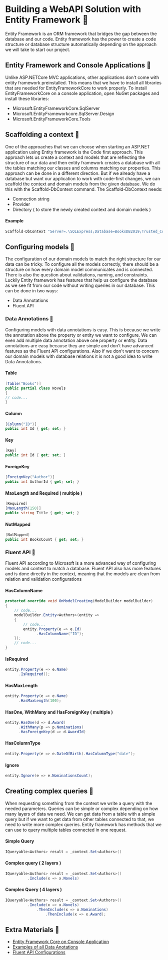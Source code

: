 # Building a WebAPI Solution with Entity Framework 🥐
Entity Framework is an ORM framework that bridges the gap between the database and our code. Entity framework has the power to create a code structure or database structure automatically depending on the approach we will take to start our project. 
## Entity Framework and Console Applications 🔸
Unlike ASP.NETCore MVC applications, other applications don't come with entity framework preinstalled. This means that we have to install all libraries that are needed for EntityFrameworkCore to work properly. To install EntityFrameworkCore on a console application, open NuGet packages and install these libraries:
* Microsoft.EntityFrameworkCore.SqlServer
* Microsoft.EntityFrameworkcore.SqlServer.Design
* Microsoft.EntityFrameworkCore.Tools

## Scaffolding a context 🔸
One of the approaches that we can choose when starting an ASP.NET application using Entity framework is the Code first approach. This approach lets us create a context and models that are reflecting the structure of our data and then entity framework creates a database with all the tables matching our classes and columns matching our properties. This approach can be done in a different direction. But if we already have a database but want our application to work with code-first changes, we can scaffold the context and domain models from the given database. We do this with the Scaffold-DbContext command. The Scaffold-DbContext needs:
* Connection string
* Provider
* Directory ( to store the newly created context and domain models )

#### Example
```csharp aspnet
Scaffold-DbContext "Server=.\SQLExpress;Database=BooksDB2019;Trusted_Connection=True;" Microsoft.EntityFrameworkCore.SqlServer -OutputDir Domain
```
## Configuring models 🔸
The configuration of our domain models to match the right structure for our data can be tricky. To configure all the models correctly, there should be a structure on how every domain model communicates and is connected. There is also the question about validations, naming, and constraints. Luckily Entity framework has features that help us configure the database as we see fit from our code without writing queries in our database. This can be done in two ways:
* Data Annotations
* Fluent API 
### Data Annotations 🔽
Configuring models with data annotations is easy. This is because we write the annotation above the property or entity we want to configure. We can even add multiple data annotation above one property or entity. Data annotations are easy because they are simple and don't have advanced features as the Fluent API configurations. Also if we don't want to concern our domain models with database relations it is not a good idea to write Data Annotations. 
#### Table
```csharp
[Table("Books")]
public partial class Novels
{
// code...
}
```
#### Column
```csharp
[Column("ID")]
public int Id { get; set; }
```
#### Key
```csharp
[Key]
public int Id { get; set; }	
```
#### ForeignKey
```csharp
[ForeignKey("Author")]
public int AuthorId { get; set; }
```
#### MaxLength and Required ( multiple )
```csharp
[Required]
[MaxLength(150)]
public string Title { get; set; }
```
#### NotMapped 
```csharp
[NotMapped]
public int BooksCount { get; set; }
```
### Fluent API 🔽
Fluent API according to Microsoft is a more advanced way of configuring models and context to match a database. Fluent API also has more features and is done directly in the context, meaning that the models are clean from relation and validation configurations
#### HasColumnName
```csharp
protected override void OnModelCreating(ModelBuilder modelBuilder)
{
	// code...
    modelBuilder.Entity<Authors>(entity =>
    {
	    // code...
        entity.Property(e => e.Id)
	          .HasColumnName("ID");
    });
    // code...
}
```
#### IsRequired
```csharp
entity.Property(e => e.Name)
	  .IsRequired();
```
#### HasMaxLength
```csharp
entity.Property(e => e.Name)
	  .HasMaxLength(100);
```
#### HasOne, WithMany and HasForeignKey ( multiple )
```csharp
entity.HasOne(d => d.Award)
      .WithMany(p => p.Nominations)
      .HasForeignKey(d => d.AwardId)
```
#### HasColumnType
```csharp
entity.Property(e => e.DateOfBirth).HasColumnType("date");
```
#### Ignore
```csharp
entity.Ignore(e => e.NominationsCount);
```
## Creating complex queries 🔸
When requesting something from the context we write a query with the needed parameters. Queries can be simple or complex depending on how many layers of data we need. We can get data from a table with a simple query but if we want to get data from other tables connected to that, we need to write more complex queries. Entity framework has methods that we can use to query multiple tables connected in one request.
#### Simple Query
```csharp
IQueryable<Authors> result = _context.Set<Authors>()
```
#### Complex query ( 2 layers )
```csharp
IQueryable<Authors> result = _context.Set<Authors>()
          .Include(x => x.Novels)
```
#### Complex Query ( 4 layers )
```csharp
IQueryable<Authors> result = _context.Set<Authors>()
          .Include(x => x.Novels)
              .ThenInclude(x => x.Nominations)
                  .ThenInclude(x => x.Award);
```

## Extra Materials 📘
* [Entity Framework Core on Console Application](https://www.tektutorialshub.com/entity-framework-core/ef-core-console-application/)
* [Examples of all Data Anotations](https://www.learnentityframeworkcore.com/configuration/data-annotation-attributes)
* [Fluent API Configurations](https://www.learnentityframeworkcore.com/configuration/fluent-api)
